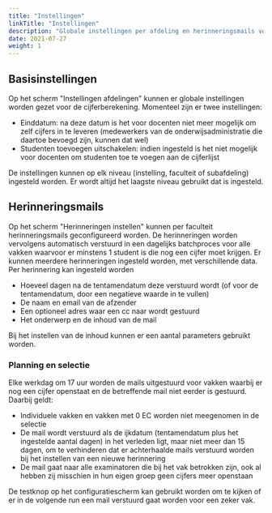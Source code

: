 ```yaml
---
title: "Instellingen"
linkTitle: "Instellingen"
description: "Globale instellingen per afdeling en herinneringsmails voor niet-ingeleverde cijfers"
date: 2021-07-27
weight: 1
---
```


## Basisinstellingen

Op het scherm "Instellingen afdelingen" kunnen er globale instellingen worden gezet voor de cijferberekening. Momenteel zijn er twee instellingen:
- Einddatum: na deze datum is het voor docenten niet meer mogelijk om zelf cijfers in te leveren (medewerkers van de onderwijsadministratie die daartoe bevoegd zijn, kunnen dat wel)
- Studenten toevoegen uitschakelen: indien ingesteld is het niet mogelijk voor docenten om studenten toe te voegen aan de cijferlijst

De instellingen kunnen op elk niveau (instelling, faculteit of subafdeling) ingesteld worden. Er wordt altijd het laagste niveau gebruikt dat is ingesteld.

## Herinneringsmails
Op het scherm "Herinneringen instellen" kunnen per faculteit herinneringsmails geconfigureerd worden. De herinneringen worden vervolgens automatisch verstuurd in een dagelijks batchproces voor alle vakken waarvoor er minstens 1 student is die nog een cijfer moet krijgen. Er kunnen meerdere herinneringen ingesteld worden, met verschillende data. Per herinnering kan ingesteld worden

- Hoeveel dagen na de tentamendatum deze verstuurd wordt (of voor de tentamendatum, door een negatieve waarde in te vullen)
- De naam en email van de afzender
- Een optioneel adres waar een cc naar wordt gestuurd
- Het onderwerp en de inhoud van de mail

Bij het instellen van de inhoud kunnen er een aantal parameters gebruikt worden.

### Planning en selectie

Elke werkdag om 17 uur worden de mails uitgestuurd voor vakken waarbij er nog een cijfer openstaat en de betreffende mail niet eerder is gestuurd. Daarbij geldt:

- Individuele vakken en vakken met 0 EC worden niet meegenomen in de selectie
- De mail wordt verstuurd als de ijkdatum (tentamendatum plus het ingestelde aantal dagen) in het verleden ligt, maar niet meer dan 15 dagen, om te verhinderen dat er achterhaalde mails verstuurd worden bij het instellen van een nieuwe herinnering
- De mail gaat naar alle examinatoren die bij het vak betrokken zijn, ook al hebben zij misschien in hun eigen groep geen cijfers meer openstaan

De testknop op het configuratiescherm kan gebruikt worden om te kijken of er in de volgende run een mail verstuurd gaat worden voor een zeker vak.